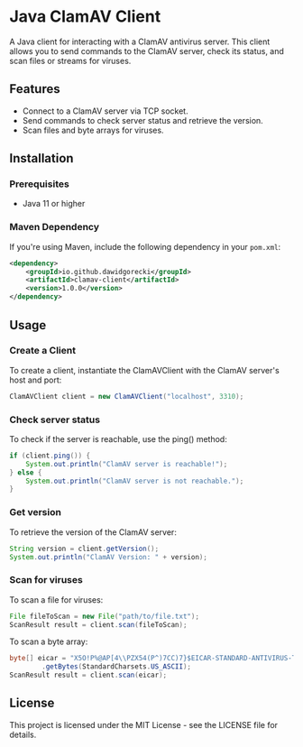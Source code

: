 # Java ClamAV Client
A Java client for interacting with a ClamAV antivirus server. This client allows you to send commands to the ClamAV server, 
check its status, and scan files or streams for viruses.

## Features
- Connect to a ClamAV server via TCP socket.
- Send commands to check server status and retrieve the version.
- Scan files and byte arrays for viruses.

## Installation

### Prerequisites
- Java 11 or higher

### Maven Dependency
If you're using Maven, include the following dependency in your `pom.xml`:

```xml
<dependency>
    <groupId>io.github.dawidgorecki</groupId>
    <artifactId>clamav-client</artifactId>
    <version>1.0.0</version>
</dependency>
```

## Usage

### Create a Client
To create a client, instantiate the ClamAVClient with the ClamAV server's host and port:
```java
ClamAVClient client = new ClamAVClient("localhost", 3310);
```

### Check server status
To check if the server is reachable, use the ping() method:
```java
if (client.ping()) {
    System.out.println("ClamAV server is reachable!");
} else {
    System.out.println("ClamAV server is not reachable.");
}
```

### Get version
To retrieve the version of the ClamAV server:
```java
String version = client.getVersion();
System.out.println("ClamAV Version: " + version);
```

### Scan for viruses
To scan a file for viruses:
```java
File fileToScan = new File("path/to/file.txt");
ScanResult result = client.scan(fileToScan);
```
To scan a byte array:
```java
byte[] eicar = "X5O!P%@AP[4\\PZX54(P^)7CC)7}$EICAR-STANDARD-ANTIVIRUS-TEST-FILE!$H+H*"
        .getBytes(StandardCharsets.US_ASCII);
ScanResult result = client.scan(eicar);
```

## License
This project is licensed under the MIT License - see the LICENSE file for details.